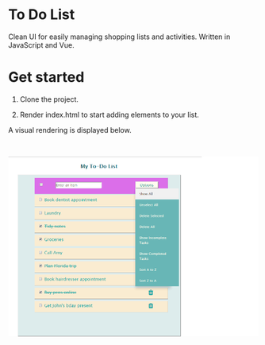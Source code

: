 # To Do List
Clean UI for easily managing shopping lists and activities. Written in JavaScript and Vue.  

# Get started
1. Clone the project.

2. Render index.html to start adding elements to your list. 

A visual rendering is displayed below.

<br>

![ToDoList - Sample List](screenshot.png)
